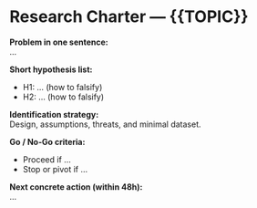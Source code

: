 # Research Charter — {{TOPIC}}
**Problem in one sentence:**  
…

**Short hypothesis list:**  
- H1: … (how to falsify)  
- H2: … (how to falsify)  

**Identification strategy:**  
Design, assumptions, threats, and minimal dataset.

**Go / No‑Go criteria:**  
- Proceed if …  
- Stop or pivot if …  

**Next concrete action (within 48h):**  
…
